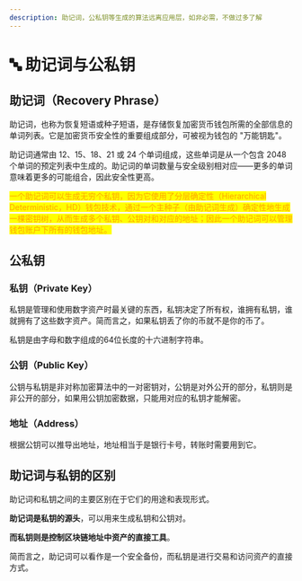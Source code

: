 ```yaml
---
description: 助记词，公私钥等生成的算法远离应用层，如非必需，不做过多了解
---
```


# 🔤 助记词与公私钥

## 助记词（Recovery Phrase）

助记词，也称为恢复短语或种子短语，是存储恢复加密货币钱包所需的全部信息的单词列表。它是加密货币安全性的重要组成部分，可被视为钱包的 "万能钥匙"。

助记词通常由 12、15、18、21 或 24 个单词组成，这些单词是从一个包含 2048 个单词的预定列表中生成的。助记词的单词数量与安全级别相对应——更多的单词意味着更多的可能组合，因此安全性更高。

<mark style="color:orange;">一个助记词可以生成无穷个私钥，因为它使用了分层确定性（Hierarchical Deterministic，HD）钱包技术，通过一个主种子（由助记词生成）确定性地生成一棵密钥树，从而生成多个私钥、公钥对和对应的地址；因此一个助记词可以管理钱包账户下所有的钱包地址。</mark>

## 公私钥

### 私钥（Private Key）

私钥是管理和使用数字资产时最关键的东西，私钥决定了所有权，谁拥有私钥，谁就拥有了这些数字资产。简而言之，如果私钥丢了你的币就不是你的币了。

私钥是由字母和数字组成的64位长度的十六进制字符串。

### 公钥（Public Key）

公钥与私钥是非对称加密算法中的一对密钥对，公钥是对外公开的部分，私钥则是非公开的部分，如果用公钥加密数据，只能用对应的私钥才能解密。

### 地址（Address）

根据公钥可以推导出地址，地址相当于是银行卡号，转账时需要用到它。

## 助记词与私钥的区别

助记词和私钥之间的主要区别在于它们的用途和表现形式。

**助记词是私钥的源头**，可以用来生成私钥和公钥对。

**而私钥则是控制区块链地址中资产的直接工具**。

简而言之，助记词可以看作是一个安全备份，而私钥是进行交易和访问资产的直接方式。
